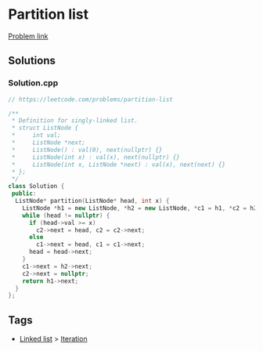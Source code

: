 # Partition list

[Problem link](https://leetcode.com/problems/partition-list)

## Solutions


### Solution.cpp
```cpp
// https://leetcode.com/problems/partition-list

/**
 * Definition for singly-linked list.
 * struct ListNode {
 *     int val;
 *     ListNode *next;
 *     ListNode() : val(0), next(nullptr) {}
 *     ListNode(int x) : val(x), next(nullptr) {}
 *     ListNode(int x, ListNode *next) : val(x), next(next) {}
 * };
 */
class Solution {
 public:
  ListNode* partition(ListNode* head, int x) {
    ListNode *h1 = new ListNode, *h2 = new ListNode, *c1 = h1, *c2 = h2;
    while (head != nullptr) {
      if (head->val >= x)
        c2->next = head, c2 = c2->next;
      else
        c1->next = head, c1 = c1->next;
      head = head->next;
    }
    c1->next = h2->next;
    c2->next = nullptr;
    return h1->next;
  }
};
```
## Tags

* [Linked list](/README.md#Linked_list) > [Iteration](/README.md#Linked_list-Iteration)
